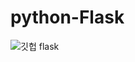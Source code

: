 # python-Flask

![깃헙 flask](https://user-images.githubusercontent.com/65907318/105203305-4b2e4180-5b86-11eb-8b4e-0221b6fe9655.PNG)
